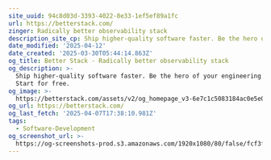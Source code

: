 ```yaml
---
site_uuid: 94c8d03d-3393-4022-8e33-1ef5ef89a1fc
url: https://betterstack.com/
zinger: Radically better observability stack
description_site_cp: Ship higher-quality software faster. Be the hero of your engineering teams.
date_modified: '2025-04-12'
date_created: '2025-03-30T05:44:14.863Z'
og_title: Better Stack - Radically better observability stack
og_description: >-
  Ship higher-quality software faster. Be the hero of your engineering teams.
  Start for free.
og_image: >-
  https://betterstack.com/assets/v2/og_homepage_v3-6e7c1c5083184ac0e5e080758588682b0cdf4f63680ddb81b8a57376b5666e7e.jpg
og_url: https://betterstack.com/
og_last_fetch: '2025-04-07T17:38:10.981Z'
tags:
  - Software-Development
og_screenshot_url: >-
  https://og-screenshots-prod.s3.amazonaws.com/1920x1080/80/false/fcf3ffbae0e87620d769463b1b19581a4f7fb9d0c2d11ad379353c52ee3f7573.jpeg
---
```




